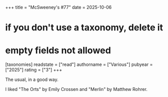 +++
title = "McSweeney's #77"
date = 2025-10-06
# if you don't use a taxonomy, delete it
# empty fields not allowed
[taxonomies]
  readstate = ["read"]
  authorname = ["Various"]
  pubyear = ["2025"]
  rating = ["3"]
+++

The usual, in a good way.

I liked "The Orts" by Emily Crossen and "Merlin" by Matthew Rohrer.